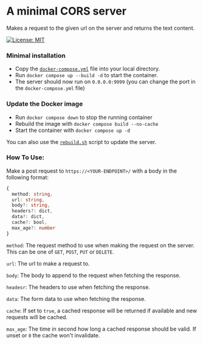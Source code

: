 # A minimal CORS server

Makes a request to the given url on the server and returns the text content.

[![License: MIT](https://img.shields.io/badge/License-MIT-yellow.svg)](https://opensource.org/licenses/MIT)

### Minimal installation
- Copy the [`docker-compose.yml`](./docker-compose.yml) file into your local directory.
- Run `docker compose up --build -d` to start the container.
- The server should now run on `0.0.0.0:9999` (you can change the port in the `docker-compose.yml` file)

### Update the Docker image
- Run `docker compose down` to stop the running container
- Rebuild the image with `docker compose build --no-cache`
- Start the container with `docker compose up -d`

You can also use the [`rebuild.sh`](./rebuild.sh) script to update the server.

### How To Use:
Make a post request to `https://<YOUR-ENDPOINT>/` with a body in the following format:
```ts
{
  method: string,
  url: string,
  body?: string,
  headers?: dict,
  data?: dict,
  cache?: bool,
  max_age?: number
}
```
`method`: The request method to use when making the request on the server. This can be one of `GET`, `POST`, `PUT` or `DELETE`.

`url`: The url to make a request to. 

`body`: The body to append to the request when fetching the response.

`headesr`: The headers to use when fetching the response.

`data`: The form data to use when fetching the response.

`cache`: If set to `true`, a cached response will be returned if available and new requests will be cached.

`max_age`: The time in second how long a cached response should be valid. If unset or `0` the cache won't invalidate.

